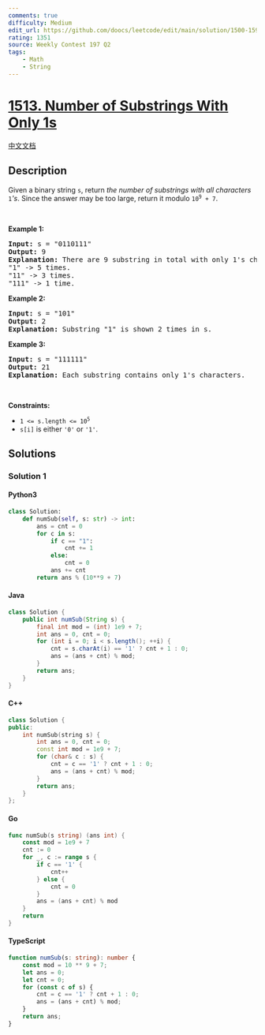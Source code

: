 ```yaml
---
comments: true
difficulty: Medium
edit_url: https://github.com/doocs/leetcode/edit/main/solution/1500-1599/1513.Number%20of%20Substrings%20With%20Only%201s/README_EN.md
rating: 1351
source: Weekly Contest 197 Q2
tags:
    - Math
    - String
---
```


<!-- problem:start -->

# [1513. Number of Substrings With Only 1s](https://leetcode.com/problems/number-of-substrings-with-only-1s)

[中文文档](/solution/1500-1599/1513.Number%20of%20Substrings%20With%20Only%201s/README.md)

## Description

<!-- description:start -->

<p>Given a binary string <code>s</code>, return <em>the number of substrings with all characters</em> <code>1</code><em>&#39;s</em>. Since the answer may be too large, return it modulo <code>10<sup>9</sup> + 7</code>.</p>

<p>&nbsp;</p>
<p><strong class="example">Example 1:</strong></p>

<pre>
<strong>Input:</strong> s = &quot;0110111&quot;
<strong>Output:</strong> 9
<strong>Explanation:</strong> There are 9 substring in total with only 1&#39;s characters.
&quot;1&quot; -&gt; 5 times.
&quot;11&quot; -&gt; 3 times.
&quot;111&quot; -&gt; 1 time.</pre>

<p><strong class="example">Example 2:</strong></p>

<pre>
<strong>Input:</strong> s = &quot;101&quot;
<strong>Output:</strong> 2
<strong>Explanation:</strong> Substring &quot;1&quot; is shown 2 times in s.
</pre>

<p><strong class="example">Example 3:</strong></p>

<pre>
<strong>Input:</strong> s = &quot;111111&quot;
<strong>Output:</strong> 21
<strong>Explanation:</strong> Each substring contains only 1&#39;s characters.
</pre>

<p>&nbsp;</p>
<p><strong>Constraints:</strong></p>

<ul>
	<li><code>1 &lt;= s.length &lt;= 10<sup>5</sup></code></li>
	<li><code>s[i]</code> is either <code>&#39;0&#39;</code> or <code>&#39;1&#39;</code>.</li>
</ul>

<!-- description:end -->

## Solutions

<!-- solution:start -->

### Solution 1

<!-- tabs:start -->

#### Python3

```python
class Solution:
    def numSub(self, s: str) -> int:
        ans = cnt = 0
        for c in s:
            if c == "1":
                cnt += 1
            else:
                cnt = 0
            ans += cnt
        return ans % (10**9 + 7)
```

#### Java

```java
class Solution {
    public int numSub(String s) {
        final int mod = (int) 1e9 + 7;
        int ans = 0, cnt = 0;
        for (int i = 0; i < s.length(); ++i) {
            cnt = s.charAt(i) == '1' ? cnt + 1 : 0;
            ans = (ans + cnt) % mod;
        }
        return ans;
    }
}
```

#### C++

```cpp
class Solution {
public:
    int numSub(string s) {
        int ans = 0, cnt = 0;
        const int mod = 1e9 + 7;
        for (char& c : s) {
            cnt = c == '1' ? cnt + 1 : 0;
            ans = (ans + cnt) % mod;
        }
        return ans;
    }
};
```

#### Go

```go
func numSub(s string) (ans int) {
	const mod = 1e9 + 7
	cnt := 0
	for _, c := range s {
		if c == '1' {
			cnt++
		} else {
			cnt = 0
		}
		ans = (ans + cnt) % mod
	}
	return
}
```

#### TypeScript

```ts
function numSub(s: string): number {
    const mod = 10 ** 9 + 7;
    let ans = 0;
    let cnt = 0;
    for (const c of s) {
        cnt = c == '1' ? cnt + 1 : 0;
        ans = (ans + cnt) % mod;
    }
    return ans;
}
```

<!-- tabs:end -->

<!-- solution:end -->

<!-- problem:end -->
